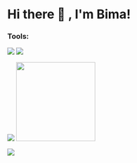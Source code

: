 # Hi there 👋 , I'm Bima! 

### Tools:
<p>
    <img src="https://img.shields.io/badge/Text%20Editor-Visual%20Studio%20Code-blue?&logo=visual%20studio%20code&logoColor=blue" />
    <img src="https://gpvc.arturio.dev/bimantaraz" />
</p>


<p>
    <img src="https://github-readme-stats.vercel.app/api?username=bimantaraz&show_icons=true&hide_border=true&theme=radical" />
    <img src="https://github-readme-stats.vercel.app/api/top-langs/?username=bimantaraz&layout=compact" height=180 />
</p>






















<p>
    <a href="https://anugrahbimantara.my.id" target="blank"><img src="https://img.shields.io/badge/Website-anugrahbimantara.my.id-blue?" /></a>
</p>


